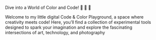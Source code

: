 Dive into a World of Color and Code! 🎨 🤖 📐

Welcome to my little digital Code & Color Playground, a space where creativity meets code! Here, you’ll find a collection of experimental tools designed to spark your imagination and explore the fascinating intersections of art, technology, and photography
